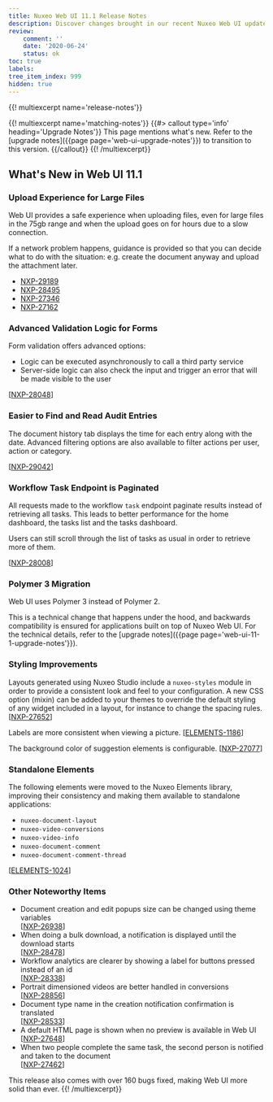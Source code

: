 ```yaml
---
title: Nuxeo Web UI 11.1 Release Notes
description: Discover changes brought in our recent Nuxeo Web UI updates.
review:
    comment: ''
    date: '2020-06-24'
    status: ok
toc: true
labels:
tree_item_index: 999
hidden: true
---
```


{{! multiexcerpt name='release-notes'}}

{{! multiexcerpt name='matching-notes'}}
{{#> callout type='info' heading='Upgrade Notes'}}
This page mentions what's new. Refer to the [upgrade notes]({{page page='web-ui-upgrade-notes'}}) to transition to this version.
{{/callout}}
{{! /multiexcerpt}}

## What's New in Web UI 11.1

### Upload Experience for Large Files

Web UI provides a safe experience when uploading files, even for large files in the 75gb range and when the upload goes on for hours due to a slow connection.

If a network problem happens, guidance is provided so that you can decide what to do with the situation: e.g. create the document anyway and upload the attachment later.

- [NXP-29189](https://jira.nuxeo.com/browse/NXP-29189)
- [NXP-28495](https://jira.nuxeo.com/browse/NXP-28495)
- [NXP-27346](https://jira.nuxeo.com/browse/NXP-27346)
- [NXP-27162](https://jira.nuxeo.com/browse/NXP-27162)

### Advanced Validation Logic for Forms

Form validation offers advanced options:
- Logic can be executed asynchronously to call a third party service
- Server-side logic can also check the input and trigger an error that will be made visible to the user

[[NXP-28048](https://jira.nuxeo.com/browse/NXP-28048)]

### Easier to Find and Read Audit Entries

The document history tab displays the time for each entry along with the date. Advanced filtering options are also available to filter actions per user, action or category.

[[NXP-29042](https://jira.nuxeo.com/browse/NXP-29042)]

### Workflow Task Endpoint is Paginated

All requests made to the workflow `task` endpoint paginate results instead of retrieving all tasks. This leads to better performance for the home dashboard, the tasks list and the tasks dashboard.

Users can still scroll through the list of tasks as usual in order to retrieve more of them.

[[NXP-28008](https://jira.nuxeo.com/browse/NXP-28008)]

### Polymer 3 Migration

Web UI uses Polymer 3 instead of Polymer 2.

This is a technical change that happens under the hood, and backwards compatibility is ensured for applications built on top of Nuxeo Web UI. For the technical details, refer to the [upgrade notes]({{page page='web-ui-11-1-upgrade-notes'}}).

### Styling Improvements

Layouts generated using Nuxeo Studio include a `nuxeo-styles` module in order to provide a consistent look and feel to your configuration. A new CSS option (mixin) can be added to your themes to override the default styling of any widget included in a layout, for instance to change the spacing rules.[[NXP-27652](https://jira.nuxeo.com/browse/NXP-27652)]

Labels are more consistent when viewing a picture. [[ELEMENTS-1186](https://jira.nuxeo.com/browse/ELEMENTS-1186)]

The background color of suggestion elements is configurable. [[NXP-27077](https://jira.nuxeo.com/browse/NXP-27077)]

### Standalone Elements

The following elements were moved to the Nuxeo Elements library, improving their consistency and making them available to standalone applications:

* `nuxeo-document-layout`
* `nuxeo-video-conversions`
* `nuxeo-video-info`
* `nuxeo-document-comment`
* `nuxeo-document-comment-thread`

[[ELEMENTS-1024](https://jira.nuxeo.com/browse/ELEMENTS-1024)]

### Other Noteworthy Items

- Document creation and edit popups size can be changed using theme variables</br> [[NXP-26938](https://jira.nuxeo.com/browse/NXP-26938)]
- When doing a bulk download, a notification is displayed until the download starts</br> [[NXP-28478](https://jira.nuxeo.com/browse/NXP-28478)]
- Workflow analytics are clearer by showing a label for buttons pressed instead of an id</br> [[NXP-28338](https://jira.nuxeo.com/browse/NXP-28338)]
- Portrait dimensioned videos are better handled in conversions</br> [[NXP-28856](https://jira.nuxeo.com/browse/NXP-28856)]
- Document type name in the creation notification confirmation is translated</br> [[NXP-28533](https://jira.nuxeo.com/browse/NXP-28533)]
- A default HTML page is shown when no preview is available in Web UI</br> [[NXP-27648](https://jira.nuxeo.com/browse/NXP-27648)]
- When two people complete the same task, the second person is notified and taken to the document</br> [[NXP-27462](https://jira.nuxeo.com/browse/NXP-27462)]

This release also comes with over 160 bugs fixed, making Web UI more solid than ever.
{{! /multiexcerpt}}
